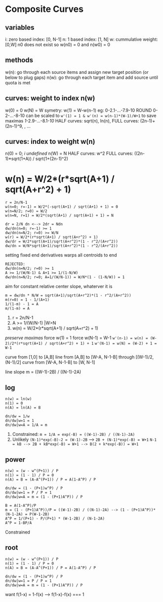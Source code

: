 # Composite Curves

## variables
i: zero based index: [0, N-1]
n: 1 based index: [1, N]
w: cummulative weight: [0,W]
n0 does not exist so w(n0) = 0 and n(w0) = 0

## methods
w(n): go through each source items and assign new target position (or below to plug gaps)
n(w): go through each target item and add source until quota is met

## curves: weight to index n(w)
w(0) = 0
w(N) = W
symetry: w(1) = W-w(n-1) eg: 0-2.1-...-7.9-10 ROUND 0-2-...-8-10
can be scaled to `w'(1) = 1 & w'(n) = w(n-1)*(W-1)/W+1` to save maximas *1*-2.9-...-8.1-*10*
HALF curves: sqrt(n), ln(n),
FULL curves: (2n-1)+(2n-1)^9, , ...


## curves: index to weight w(n)
n(0) = 0; *i undefined*
n(W) = N
HALF curves: w^2
FULL curves: ((2n-1)*sqrt(1+A)) / sqrt(1+(2n-1)^2)

# w(n) = W/2*(r*sqrt(A+1) / sqrt(A+r^2) + 1)
```
r = 2n/N-1
w(n=0; r=-1) = W/2*(-sqrt(A+1) / sqrt(A+1) + 1) = 0
w(n=N/2; r=0) = W/2
w(n=N, r=1) = W/2*(sqrt(A+1) / sqrt(A+1) + 1) = N
```
```
dr = 2/N dn <--> 2dr = Ndn
dw/dn(n=0; r=-1) >= 1
dw/dn(n=N/2; r=0) >= W/N
w(r) = W/2*(r*sqrt(A+1) / sqrt(A+r^2) + 1)
dw/dr = W/2*sqrt(A+1)/sqrt(A+r^2)*(1 - r^2/(A+r^2))
dw/dn = W/N*sqrt(A+1)/sqrt(A+r^2)*(1 - r^2/(A+r^2))
```
setting fixed end derivatives warps all centroids to end
```
REJECTED:
dw/dn(n=N/2; r=0) >= 1
A >= 1/(W/N-1) & A+1 >= 1/(1-N/W)
dw/dn(n=N/2; r=0; A=1/(W/N-1)) = W/N*(1 - (1-N/W)) = 1
```
aim for constant relative center slope, whaterver it is
```
m = dw/dn * N/W = sqrt(A+1)/sqrt(A+r^2)*(1 - r^2/(A+r^2))
m(r=0) = 1 - 1/(A+1)
1/(1-m) - 1 = A
m/(1-m) = A
```

1. r = 2n/N-1
2. A >= 1/(W/N-1) |W>N
3. w(n) = W/2*(r*sqrt(A+1) / sqrt(A+r^2) + 1)

*preserve maximas*
force w(1) = 1
force w(N-1) = W-1
`w'(n-1) = w(n) = (W-2)/2*(r*sqrt(A+1) / sqrt(A+r^2) + 1) + 1`
`w'(N-1) = w(N) = (W-2) + 1 = W-1`










curve from [1,0] to [A,B]
line from [A,B] to [W-A, N-1-B] through [(W-1)/2, (N-1)/2]
curve from [W-A, N-1-B] to [W, N-1]

line slope m = ((W-1)-2B) / ((N-1)-2A)

## log
```
n(w) = ln(w)
n(1) = 0
n(A) = ln(A) = B
```
```
dn/dw = 1/w
dn/dw|w=1 = 1
dn/dw|w=A = 1/A = m
```
1. Constrained: `m = 1/A = exp(-B) = ((W-1)-2B) / ((N-1)-2A)`
2. Unlikely `(N-1)*exp(-B)-2 = (W-1)-2B` --> `2B + (N-1)*exp(-B) = W+1`
`N-1 = kB --> 2B + kB*exp(-B) = W+1 --> B(2 + k*exp(-B)) = W+1`

## power
```
n(w) = (w - w^(P+1)) / P
n(1) = (1 - 1) / P = 0
n(A) = B = (A-A^(P+1)) / P = A(1-A^P) / P
```
```
dn/dw = (1 - (P+1)w^P) / P
dn/dw|w=1 = P / P = 1
dn/dw|w=A = m = (1 - (P+1)A^P)) / P
```
```
B = A(1-A^P)/P
m = (1 - (P+1)A^P))/P = ((W-1)-2B) / ((N-1)-2A) --> (1 - (P+1)A^P))*(N-1-2A) = P(W-1-2B)
A^P = 1/(P+1) - P/(P+1) * (W-1-2B) / (N-1-2A)
A^P = 1-BP/A
```
Constrained


## root
```
n(w) = (w - w^(P+1)) / P
n(1) = (1 - 1) / P = 0
n(A) = B = (A-A^(P+1)) / P = A(1-A^P) / P
```
```
dn/dw = (1 - (P+1)w^P) / P
dn/dw|w=1 = P / P = 1
dn/dw|w=A = m = (1 - (P+1)A^P)) / P
```


want f(1-x) = 1-f(x) --> f(1-x)-f(x) === 1
